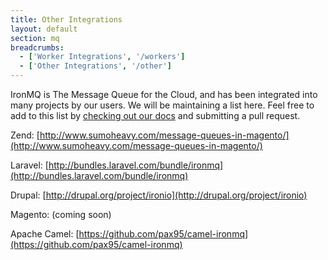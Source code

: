 ```yaml
---
title: Other Integrations
layout: default
section: mq
breadcrumbs:
  - ['Worker Integrations', '/workers']
  - ['Other Integrations', '/other']
---
```


IronMQ is The Message Queue for the Cloud, and has been integrated into many projects by our users.
We will be maintaining a list here. Feel free to add to this list by [checking out our docs](https://github.com/iron-io/docs)
and submitting a pull request.



Zend: [http://www.sumoheavy.com/message-queues-in-magento/](http://www.sumoheavy.com/message-queues-in-magento/)

Laravel: [http://bundles.laravel.com/bundle/ironmq](http://bundles.laravel.com/bundle/ironmq)

Drupal: [http://drupal.org/project/ironio](http://drupal.org/project/ironio)

Magento: (coming soon)

Apache Camel: [https://github.com/pax95/camel-ironmq](https://github.com/pax95/camel-ironmq)

